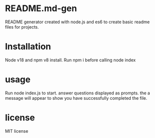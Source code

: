 # README.md-gen

README generator created with node.js and es6 to create basic readme files for projects.

# Installation 

Node v18 and npm v8 install.
Run npm i before calling node index

# usage

Run node index.js to start.
answer questions displayed as prompts.
the a message will appear to show you have successfully completed the file.

# license 

MIT license




